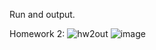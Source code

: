 Run and output.

Homework 2:
![hw2out](https://user-images.githubusercontent.com/62249421/226301294-249b58c5-0d99-4267-8818-aa77a22d2dab.png)
![image](https://user-images.githubusercontent.com/62249421/226301446-30c46507-8021-4c4d-8f36-e8aac06ceb6d.png)
